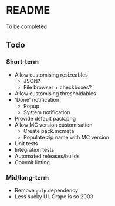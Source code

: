 # README
To be completed


## Todo
### Short-term
- Allow customising resizeables
  - JSON?
  - File browser + checkboxes?
- Allow customising thresholdables
- 'Done' notification
  - Popup
  - System notification
- Provide default pack.png
- Allow MC version customisation
  - Create pack.mcmeta
  - Populate zip name with MC version
- Unit tests
- Integration tests
- Automated releases/builds
- Commit linting

### Mid/long-term
- Remove `gulp` dependency
- Less sucky UI. Grape is so 2003
